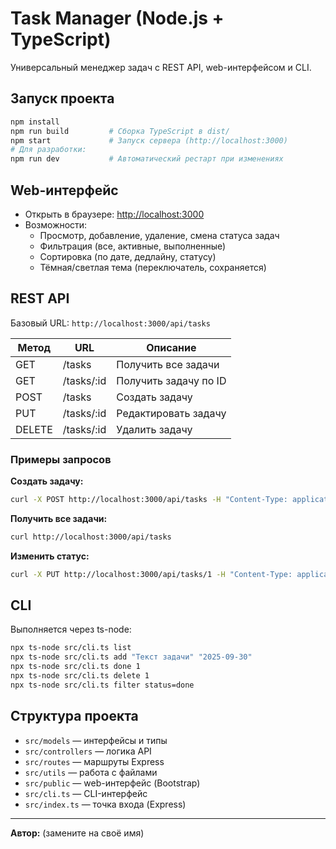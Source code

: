 # Task Manager (Node.js + TypeScript)

Универсальный менеджер задач с REST API, web-интерфейсом и CLI.

## Запуск проекта

```sh
npm install
npm run build         # Сборка TypeScript в dist/
npm start             # Запуск сервера (http://localhost:3000)
# Для разработки:
npm run dev           # Автоматический рестарт при изменениях
```

## Web-интерфейс

- Открыть в браузере: [http://localhost:3000](http://localhost:3000)
- Возможности:
  - Просмотр, добавление, удаление, смена статуса задач
  - Фильтрация (все, активные, выполненные)
  - Сортировка (по дате, дедлайну, статусу)
  - Тёмная/светлая тема (переключатель, сохраняется)

## REST API

Базовый URL: `http://localhost:3000/api/tasks`

| Метод | URL              | Описание                  |
|-------|------------------|--------------------------|
| GET   | /tasks           | Получить все задачи       |
| GET   | /tasks/:id       | Получить задачу по ID     |
| POST  | /tasks           | Создать задачу            |
| PUT   | /tasks/:id       | Редактировать задачу      |
| DELETE| /tasks/:id       | Удалить задачу            |

### Примеры запросов

**Создать задачу:**
```sh
curl -X POST http://localhost:3000/api/tasks -H "Content-Type: application/json" -d '{"text":"Купить хлеб","deadline":"2025-09-30"}'
```

**Получить все задачи:**
```sh
curl http://localhost:3000/api/tasks
```

**Изменить статус:**
```sh
curl -X PUT http://localhost:3000/api/tasks/1 -H "Content-Type: application/json" -d '{"status":"Done"}'
```

## CLI

Выполняется через ts-node:

```sh
npx ts-node src/cli.ts list
npx ts-node src/cli.ts add "Текст задачи" "2025-09-30"
npx ts-node src/cli.ts done 1
npx ts-node src/cli.ts delete 1
npx ts-node src/cli.ts filter status=done
```

## Структура проекта

- `src/models` — интерфейсы и типы
- `src/controllers` — логика API
- `src/routes` — маршруты Express
- `src/utils` — работа с файлами
- `src/public` — web-интерфейс (Bootstrap)
- `src/cli.ts` — CLI-интерфейс
- `src/index.ts` — точка входа (Express)

---

**Автор:** (замените на своё имя)
